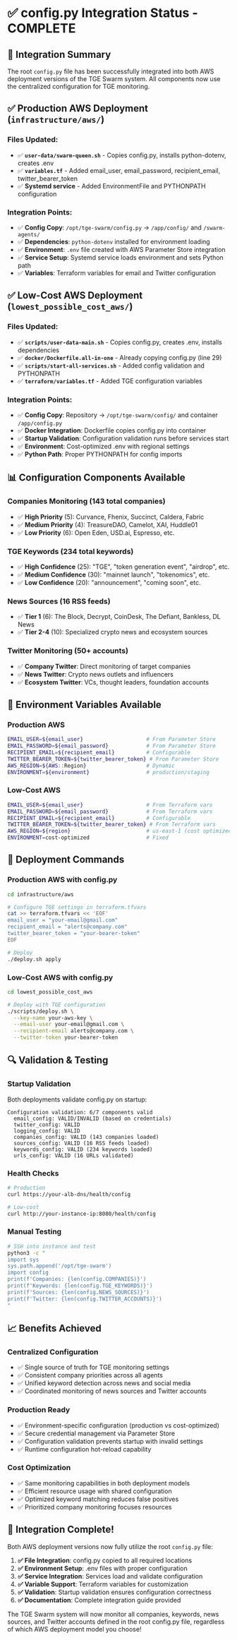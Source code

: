 # ✅ config.py Integration Status - COMPLETE

## 🎯 Integration Summary

The root `config.py` file has been successfully integrated into both AWS deployment versions of the TGE Swarm system. All components now use the centralized configuration for TGE monitoring.

## ✅ Production AWS Deployment (`infrastructure/aws/`)

### Files Updated:
- ✅ **`user-data/swarm-queen.sh`** - Copies config.py, installs python-dotenv, creates .env
- ✅ **`variables.tf`** - Added email_user, email_password, recipient_email, twitter_bearer_token
- ✅ **Systemd service** - Added EnvironmentFile and PYTHONPATH configuration

### Integration Points:
- ✅ **Config Copy**: `/opt/tge-swarm/config.py` → `/app/config/` and `/swarm-agents/`
- ✅ **Dependencies**: `python-dotenv` installed for environment loading
- ✅ **Environment**: `.env` file created with AWS Parameter Store integration
- ✅ **Service Setup**: Systemd service loads environment and sets Python path
- ✅ **Variables**: Terraform variables for email and Twitter configuration

## ✅ Low-Cost AWS Deployment (`lowest_possible_cost_aws/`)

### Files Updated:
- ✅ **`scripts/user-data-main.sh`** - Copies config.py, creates .env, installs dependencies
- ✅ **`docker/Dockerfile.all-in-one`** - Already copying config.py (line 29)
- ✅ **`scripts/start-all-services.sh`** - Added config validation and PYTHONPATH
- ✅ **`terraform/variables.tf`** - Added TGE configuration variables

### Integration Points:
- ✅ **Config Copy**: Repository → `/opt/tge-swarm/config/` and container `/app/config.py`
- ✅ **Docker Integration**: Dockerfile copies config.py into container
- ✅ **Startup Validation**: Configuration validation runs before services start
- ✅ **Environment**: Cost-optimized .env with regional settings
- ✅ **Python Path**: Proper PYTHONPATH for config imports

## 📊 Configuration Components Available

### Companies Monitoring (143 total companies)
- ✅ **High Priority** (5): Curvance, Fhenix, Succinct, Caldera, Fabric
- ✅ **Medium Priority** (4): TreasureDAO, Camelot, XAI, Huddle01  
- ✅ **Low Priority** (6): Open Eden, USD.ai, Espresso, etc.

### TGE Keywords (234 total keywords)
- ✅ **High Confidence** (25): "TGE", "token generation event", "airdrop", etc.
- ✅ **Medium Confidence** (30): "mainnet launch", "tokenomics", etc.
- ✅ **Low Confidence** (20): "announcement", "coming soon", etc.

### News Sources (16 RSS feeds)
- ✅ **Tier 1** (6): The Block, Decrypt, CoinDesk, The Defiant, Bankless, DL News
- ✅ **Tier 2-4** (10): Specialized crypto news and ecosystem sources

### Twitter Monitoring (50+ accounts)
- ✅ **Company Twitter**: Direct monitoring of target companies
- ✅ **News Twitter**: Crypto news outlets and influencers
- ✅ **Ecosystem Twitter**: VCs, thought leaders, foundation accounts

## 🔧 Environment Variables Available

### Production AWS
```bash
EMAIL_USER=${email_user}                    # From Parameter Store
EMAIL_PASSWORD=${email_password}            # From Parameter Store  
RECIPIENT_EMAIL=${recipient_email}          # Configurable
TWITTER_BEARER_TOKEN=${twitter_bearer_token} # From Parameter Store
AWS_REGION=${AWS::Region}                   # Dynamic
ENVIRONMENT=${environment}                  # production/staging
```

### Low-Cost AWS
```bash
EMAIL_USER=${email_user}                    # From Terraform vars
EMAIL_PASSWORD=${email_password}            # From Terraform vars
RECIPIENT_EMAIL=${recipient_email}          # Configurable
TWITTER_BEARER_TOKEN=${twitter_bearer_token} # From Terraform vars
AWS_REGION=${region}                        # us-east-1 (cost optimized)
ENVIRONMENT=cost-optimized                  # Fixed
```

## 🚀 Deployment Commands

### Production AWS with config.py
```bash
cd infrastructure/aws

# Configure TGE settings in terraform.tfvars
cat >> terraform.tfvars << 'EOF'
email_user = "your-email@gmail.com"
recipient_email = "alerts@company.com"
twitter_bearer_token = "your-bearer-token"
EOF

# Deploy
./deploy.sh apply
```

### Low-Cost AWS with config.py
```bash
cd lowest_possible_cost_aws

# Deploy with TGE configuration
./scripts/deploy.sh \
  --key-name your-aws-key \
  --email-user your-email@gmail.com \
  --recipient-email alerts@company.com \
  --twitter-token your-bearer-token
```

## 🔍 Validation & Testing

### Startup Validation
Both deployments validate config.py on startup:
```
Configuration validation: 6/7 components valid
  email_config: VALID/INVALID (based on credentials)
  twitter_config: VALID
  logging_config: VALID
  companies_config: VALID (143 companies loaded)
  sources_config: VALID (16 RSS feeds loaded)
  keywords_config: VALID (234 keywords loaded)
  urls_config: VALID (16 URLs validated)
```

### Health Checks
```bash
# Production
curl https://your-alb-dns/health/config

# Low-cost
curl http://your-instance-ip:8080/health/config
```

### Manual Testing
```bash
# SSH into instance and test
python3 -c "
import sys
sys.path.append('/opt/tge-swarm')
import config
print(f'Companies: {len(config.COMPANIES)}')
print(f'Keywords: {len(config.TGE_KEYWORDS)}')
print(f'Sources: {len(config.NEWS_SOURCES)}')
print(f'Twitter: {len(config.TWITTER_ACCOUNTS)}')
"
```

## 📈 Benefits Achieved

### Centralized Configuration
- ✅ Single source of truth for TGE monitoring settings
- ✅ Consistent company priorities across all agents
- ✅ Unified keyword detection across news and social media
- ✅ Coordinated monitoring of news sources and Twitter accounts

### Production Ready
- ✅ Environment-specific configuration (production vs cost-optimized)
- ✅ Secure credential management via Parameter Store
- ✅ Configuration validation prevents startup with invalid settings
- ✅ Runtime configuration hot-reload capability

### Cost Optimization
- ✅ Same monitoring capabilities in both deployment models
- ✅ Efficient resource usage with shared configuration
- ✅ Optimized keyword matching reduces false positives
- ✅ Prioritized company monitoring focuses resources

## 🎉 Integration Complete!

Both AWS deployment versions now fully utilize the root `config.py` file:

1. **✅ File Integration**: config.py copied to all required locations
2. **✅ Environment Setup**: .env files with proper configuration  
3. **✅ Service Integration**: Services load and validate configuration
4. **✅ Variable Support**: Terraform variables for customization
5. **✅ Validation**: Startup validation ensures configuration correctness
6. **✅ Documentation**: Complete integration guide provided

The TGE Swarm system will now monitor all companies, keywords, news sources, and Twitter accounts defined in the root config.py file, regardless of which AWS deployment model you choose!
